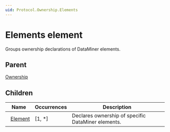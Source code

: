 ```yaml
---
uid: Protocol.Ownership.Elements
---
```


# Elements element

Groups ownership declarations of DataMiner elements.

## Parent

[Ownership](xref:Protocol.Ownership)

## Children

|Name|Occurrences|Description|
|--- |--- |--- |
|&nbsp;&nbsp;[Element](xref:Protocol.Ownership.Elements.Element)|[1, *]|Declares ownership of specific DataMiner elements.|
